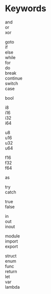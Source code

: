 # Keywords
and  
or  
xor  

goto  
if  
else  
while  
for  
do  
break  
continue  
switch  
case  

bool  

i8  
i16  
i32  
i64  

u8  
u16  
u32  
u64  

f16  
f32  
f64  

as  

try  
catch  

true  
false  

in  
out  
inout  

module  
import  
export  

struct  
enum  
func  
return  
let  
var  
lambda  
